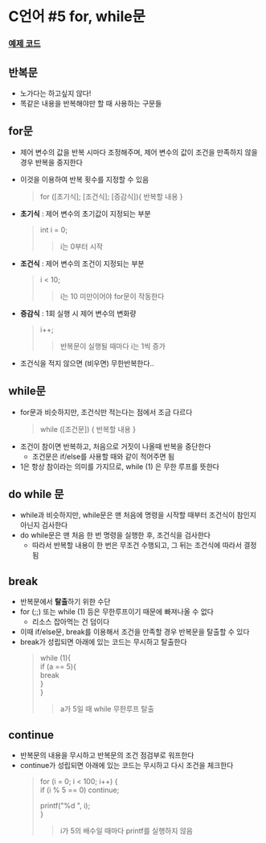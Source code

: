 # C언어 #5 for, while문

### [예제 코드](forwhile.c)

## 반복문

- 노가다는 하고싶지 않다!
- 똑같은 내용을 반복해야만 할 때 사용하는 구문들

## for문

- 제어 변수의 값을 반복 시마다 조정해주며, 제어 변수의 값이 조건을 만족하지 않을 경우 반복을 중지한다
- 이것을 이용하여 반복 횟수를 지정할 수 있음

  > for ([초기식]; [조건식]; [증감식]){ 반복할 내용 }

- **초기식** : 제어 변수의 초기값이 지정되는 부분
  > int i = 0;
  >
  > > i는 0부터 시작
- **조건식** : 제어 변수의 조건이 지정되는 부분
  > i < 10;
  >
  > > i는 10 미만이어야 for문이 작동한다
- **증감식** : 1회 실행 시 제어 변수의 변화량
  > i++;
  >
  > > 반복문이 실행될 때마다 i는 1씩 증가
- 조건식을 적지 않으면 (비우면) 무한반복한다..

## while문

- for문과 비슷하지만, 조건식만 적는다는 점에서 조금 다르다
  > while ([조건문]) { 반복할 내용 }
- 조건이 참이면 반복하고, 처음으로 거짓이 나올때 반복을 중단한다
  - 조건문은 if/else를 사용할 때와 같이 적어주면 됨
- 1은 항상 참이라는 의미를 가지므로, while (1) 은 무한 루프를 뜻한다

## do while 문

- while과 비슷하지만, while문은 맨 처음에 명령을 시작할 때부터 조건식이 참인지 아닌지 검사한다
- do while문은 맨 처음 한 번 명령을 실행한 후, 조건식을 검사한다
  - 따라서 반복할 내용이 한 번은 무조건 수행되고, 그 뒤는 조건식에 따라서 결정됨

## break

- 반복문에서 **탈출**하기 위한 수단
- for (;;) 또는 while (1) 등은 무한루프이기 때문에 빠져나올 수 없다
  - 리소스 잡아먹는 건 덤이다
- 이때 if/else문, break를 이용해서 조건을 만족할 경우 반복문을 탈출할 수 있다
- break가 성립되면 아래에 있는 코드는 무시하고 탈출한다
  > while (1){  
  > if (a == 5){  
  >  break  
  > }  
  > }
  >
  > > a가 5일 때 while 무한루프 탈출

## continue

- 반복문의 내용을 무시하고 반복문의 조건 점검부로 워프한다
- continue가 성립되면 아래에 있는 코드는 무시하고 다시 조건을 체크한다
  > for (i = 0; i < 100; i++) {  
  >  if (i % 5 == 0) continue;
  >
  > printf("%d ", i);  
  > }
  >
  > > i가 5의 배수일 때마다 printf를 실행하지 않음
